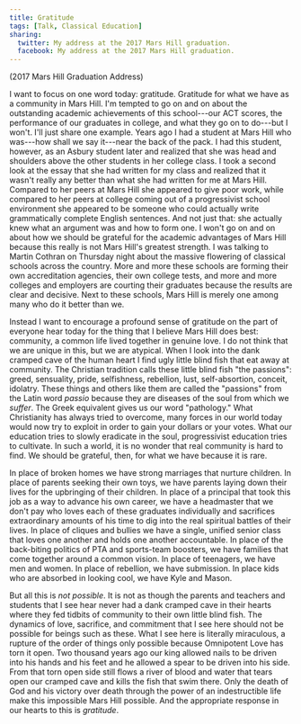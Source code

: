 ```yaml
---
title: Gratitude
tags: [Talk, Classical Education]
sharing:
  twitter: My address at the 2017 Mars Hill graduation.
  facebook: My address at the 2017 Mars Hill graduation.
---
```


(2017 Mars Hill Graduation Address)

I want to focus on one word today: gratitude.  Gratitude for what we have as a community in Mars Hill.  I'm tempted to go on and on about the outstanding academic achievements of this school---our ACT scores, the performance of our graduates in college, and what they go on to do---but I won't.  I'll just share one example.  Years ago I had a student at Mars Hill who was---how shall we say it---near the back of the pack.  I had this student, however, as an Asbury student later and realized that she was head and shoulders above the other students in her college class.  I took a second look at the essay that she had written for my class and realized that it wasn't really any better than what she had written for me at Mars Hill.  Compared to her peers at Mars Hill she appeared to give poor work, while compared to her peers at college coming out of a progressivist school environment she appeared to be someone who could actually write grammatically complete English sentences.  And not just that: she actually knew what an argument was and how to form one.  I won't go on and on about how we should be grateful for the academic advantages of Mars Hill because this really is not Mars Hill's greatest strength.  I was talking to Martin Cothran on Thursday night about the massive flowering of classical schools across the country.  More and more these schools are forming their own accreditation agencies, their own college tests, and more and more colleges and employers are courting their graduates because the results are clear and decisive.  Next to these schools, Mars Hill is merely one among many who do it better than we.

Instead I want to encourage a profound sense of gratitude on the part of everyone hear today for the thing that I believe Mars Hill does best: community, a common life lived together in genuine love.  I do not think that we are unique in this, but we are atypical.  When I look into the dank cramped cave of the human heart I find ugly little blind fish that eat away at community.  The Christian tradition calls these little blind fish "the passions": greed, sensuality, pride, selfishness, rebellion, lust, self-absortion, conceit, idolatry.  These things and others like them are called the "passions" from the Latin word *passio* because they are diseases of the soul from which we *suffer*.  The Greek equivalent gives us our word "pathology."  What Christianity has always tried to overcome, many forces in our world today would now try to exploit in order to gain your dollars or your votes.  What our education tries to slowly eradicate in the soul, progressivist education tries to cultivate.  In such a world, it is no wonder that real community is hard to find.  We should be grateful, then, for what we have because it is rare.

In place of broken homes we have strong marriages that nurture children.  In place of parents seeking their own toys, we have parents laying down their lives for the upbringing of their children.  In place of a principal that took this job as a way to advance his own career, we have a headmaster that we don't pay who loves each of these graduates individually and sacrifices extraordinary amounts of his time to dig into the real spiritual battles of their lives.  In place of cliques and bullies we have a single, unified senior class that loves one another and holds one another accountable.  In place of the back-biting politics of PTA and sports-team boosters, we have families that come together around a common vision.  In place of teenagers, we have men and women.  In place of rebellion, we have submission.  In place kids who are absorbed in looking cool, we have Kyle and Mason.

But all this is *not possible*.  It is not as though the parents and teachers and students that I see hear never had a dank cramped cave in their hearts where they fed tidbits of community to their own little blind fish.  The dynamics of love, sacrifice, and commitment that I see here should not be possible for beings such as these.  What I see here is literally miraculous, a rupture of the order of things only possible because Omnipotent Love has torn it open.  Two thousand years ago our king allowed nails to be driven into his hands and his feet and he allowed a spear to be driven into his side.  From that torn open side still flows a river of blood and water that tears open our cramped cave and kills the fish that swim there.  Only the death of God and his victory over death through the power of an indestructible life make this impossible Mars Hill possible.  And the appropriate response in our hearts to this is *gratitude*.